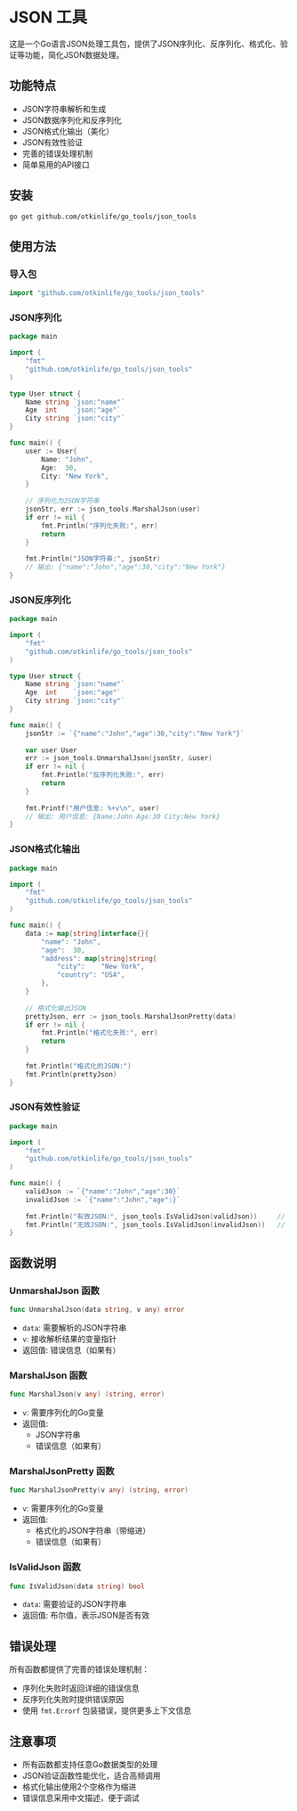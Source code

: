 # JSON 工具

这是一个Go语言JSON处理工具包，提供了JSON序列化、反序列化、格式化、验证等功能，简化JSON数据处理。

## 功能特点

- JSON字符串解析和生成
- JSON数据序列化和反序列化
- JSON格式化输出（美化）
- JSON有效性验证
- 完善的错误处理机制
- 简单易用的API接口

## 安装

```bash
go get github.com/otkinlife/go_tools/json_tools
```

## 使用方法

### 导入包

```go
import "github.com/otkinlife/go_tools/json_tools"
```

### JSON序列化

```go
package main

import (
    "fmt"
    "github.com/otkinlife/go_tools/json_tools"
)

type User struct {
    Name string `json:"name"`
    Age  int    `json:"age"`
    City string `json:"city"`
}

func main() {
    user := User{
        Name: "John",
        Age:  30,
        City: "New York",
    }
    
    // 序列化为JSON字符串
    jsonStr, err := json_tools.MarshalJson(user)
    if err != nil {
        fmt.Println("序列化失败:", err)
        return
    }
    
    fmt.Println("JSON字符串:", jsonStr)
    // 输出: {"name":"John","age":30,"city":"New York"}
}
```

### JSON反序列化

```go
package main

import (
    "fmt"
    "github.com/otkinlife/go_tools/json_tools"
)

type User struct {
    Name string `json:"name"`
    Age  int    `json:"age"`
    City string `json:"city"`
}

func main() {
    jsonStr := `{"name":"John","age":30,"city":"New York"}`
    
    var user User
    err := json_tools.UnmarshalJson(jsonStr, &user)
    if err != nil {
        fmt.Println("反序列化失败:", err)
        return
    }
    
    fmt.Printf("用户信息: %+v\n", user)
    // 输出: 用户信息: {Name:John Age:30 City:New York}
}
```

### JSON格式化输出

```go
package main

import (
    "fmt"
    "github.com/otkinlife/go_tools/json_tools"
)

func main() {
    data := map[string]interface{}{
        "name": "John",
        "age":  30,
        "address": map[string]string{
            "city":    "New York",
            "country": "USA",
        },
    }
    
    // 格式化输出JSON
    prettyJson, err := json_tools.MarshalJsonPretty(data)
    if err != nil {
        fmt.Println("格式化失败:", err)
        return
    }
    
    fmt.Println("格式化的JSON:")
    fmt.Println(prettyJson)
}
```

### JSON有效性验证

```go
package main

import (
    "fmt"
    "github.com/otkinlife/go_tools/json_tools"
)

func main() {
    validJson := `{"name":"John","age":30}`
    invalidJson := `{"name":"John","age":}`
    
    fmt.Println("有效JSON:", json_tools.IsValidJson(validJson))     // true
    fmt.Println("无效JSON:", json_tools.IsValidJson(invalidJson))   // false
}
```

## 函数说明

### UnmarshalJson 函数

```go
func UnmarshalJson(data string, v any) error
```

- `data`: 需要解析的JSON字符串
- `v`: 接收解析结果的变量指针
- 返回值: 错误信息（如果有）

### MarshalJson 函数

```go
func MarshalJson(v any) (string, error)
```

- `v`: 需要序列化的Go变量
- 返回值:
    - JSON字符串
    - 错误信息（如果有）

### MarshalJsonPretty 函数

```go
func MarshalJsonPretty(v any) (string, error)
```

- `v`: 需要序列化的Go变量
- 返回值:
    - 格式化的JSON字符串（带缩进）
    - 错误信息（如果有）

### IsValidJson 函数

```go
func IsValidJson(data string) bool
```

- `data`: 需要验证的JSON字符串
- 返回值: 布尔值，表示JSON是否有效

## 错误处理

所有函数都提供了完善的错误处理机制：

- 序列化失败时返回详细的错误信息
- 反序列化失败时提供错误原因
- 使用 `fmt.Errorf` 包装错误，提供更多上下文信息

## 注意事项

- 所有函数都支持任意Go数据类型的处理
- JSON验证函数性能优化，适合高频调用
- 格式化输出使用2个空格作为缩进
- 错误信息采用中文描述，便于调试
